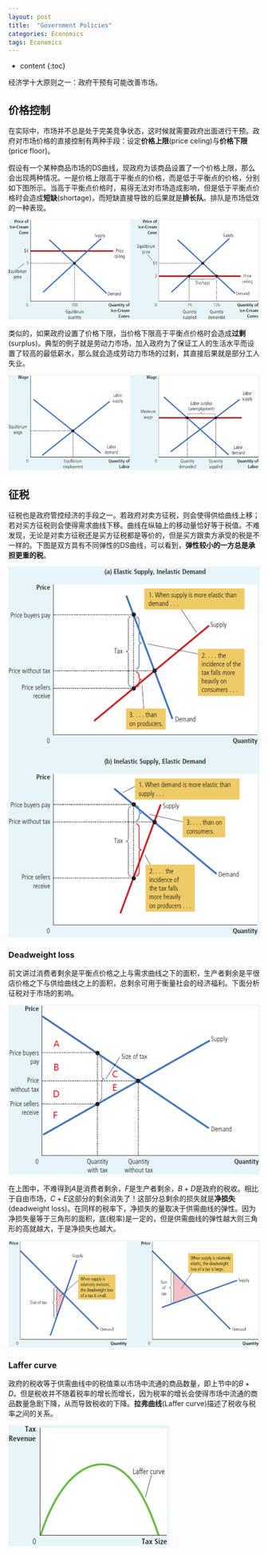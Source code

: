 ```yaml
---
layout: post
title:  "Government Policies"
categories: Economics
tags: Economics
---
```


* content
{:toc}

经济学十大原则之一：政府干预有可能改善市场。

## 价格控制

在实际中，市场并不总是处于完美竞争状态，这时候就需要政府出面进行干预。政府对市场价格的直接控制有两种手段：设定**价格上限**(price celing)与**价格下限**(price floor)。

假设有一个某种商品市场的DS曲线，现政府为该商品设置了一个价格上限，那么会出现两种情况。一是价格上限高于平衡点的价格，而是低于平衡点的价格，分别如下图所示。当高于平衡点价格时，易得无法对市场造成影响，但是低于平衡点价格时会造成**短缺**(shortage)，而短缺直接导致的后果就是**排长队**。排队是市场低效的一种表现。

![](/img/2019-10-10_13-01-51.bmp)

类似的，如果政府设置了价格下限，当价格下限高于平衡点价格时会造成**过剩**(surplus)。典型的例子就是劳动力市场，加入政府为了保证工人的生活水平而设置了较高的最低薪水，那么就会造成劳动力市场的过剩，其直接后果就是部分工人失业。

![](/img/2019-10-10_13-17-02.bmp)

## 征税

征税也是政府管控经济的手段之一。若政府对卖方征税，则会使得供给曲线上移；若对买方征税则会使得需求曲线下移。曲线在纵轴上的移动量恰好等于税值。不难发现，无论是对卖方征税还是买方征税都是等价的，但是买方跟卖方承受的税是不一样的。下图是双方具有不同弹性的DS曲线，可以看到，**弹性较小的一方总是承担更重的税**。

![](/img/2019-10-10_13-33-36.bmp)

### Deadweight loss

前文讲过消费者剩余是平衡点价格之上与需求曲线之下的面积，生产者剩余是平很店价格之下与供给曲线之上的面积，总剩余可用于衡量社会的经济福利。下面分析征税对于市场的影响。

![](/img/2019-10-10_13-38-47.bmp)

在上图中，不难得到$A$是消费者剩余，$F$是生产者剩余，$B+D$是政府的税收。相比于自由市场，$C+E$这部分的剩余消失了！这部分总剩余的损失就是**净损失**(deadweight loss)。在同样的税率下，净损失的量取决于供需曲线的弹性。因为净损失量等于三角形的面积，底(税率)是一定的，但是供需曲线的弹性越大则三角形的高就越大，于是净损失也越大。

![](/img/2019-10-10_14-10-54.bmp)

### Laffer curve

政府的税收等于供需曲线中的税值乘以市场中流通的商品数量，即上节中的$B+D$。但是税收并不随着税率的增长而增长，因为税率的增长会使得市场中流通的商品数量急剧下降，从而导致税收的下降。**拉弗曲线**(Laffer curve)描述了税收与税率之间的关系。

![](/img/2019-10-10_14-16-52.bmp)
